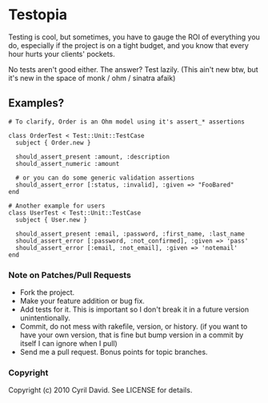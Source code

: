 Testopia
========
Testing is cool, but sometimes, you have to gauge the ROI of everything you do, 
especially if the project is on a tight budget, and you know that every hour
hurts your clients' pockets.

No tests aren't good either. The answer? Test lazily. (This ain't new btw, but
it's new in the space of monk / ohm / sinatra afaik)

Examples?
---------
    
    # To clarify, Order is an Ohm model using it's assert_* assertions

    class OrderTest < Test::Unit::TestCase
      subject { Order.new }

      should_assert_present :amount, :description
      should_assert_numeric :amount

      # or you can do some generic validation assertions
      should_assert_error [:status, :invalid], :given => "FooBared"
    end
  
    # Another example for users
    class UserTest < Test::Unit::TestCase
      subject { User.new }

      should_assert_present :email, :password, :first_name, :last_name
      should_assert_error [:password, :not_confirmed], :given => 'pass'
      should_assert_error [:email, :not_email], :given => 'notemail'
    end

### Note on Patches/Pull Requests
 
* Fork the project.
* Make your feature addition or bug fix.
* Add tests for it. This is important so I don't break it in a
  future version unintentionally.
* Commit, do not mess with rakefile, version, or history.
  (if you want to have your own version, that is fine but bump version in a 
  commit by itself I can ignore when I pull)
* Send me a pull request. Bonus points for topic branches.

### Copyright

Copyright (c) 2010 Cyril David. See LICENSE for details.
